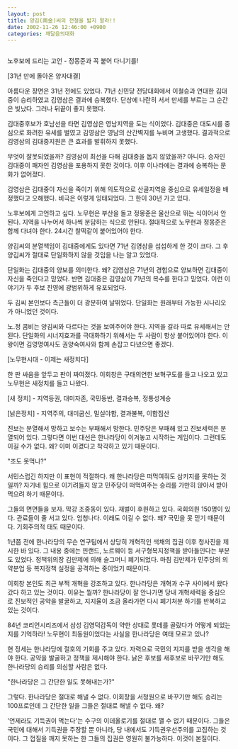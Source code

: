 ```yaml
---
layout: post
title: 양김(兩金)씨의 전철을 밟지 말라!!
date: 2002-11-26 12:46:00 +0900
categories: 깨달음의대화
---
```

<img src="./assets/attach/images/198/757/1038282360.jpg" border="0" alt="" />  
  
노후보에 드리는 고언 - 정몽준과 꼭 붙어 다니기를!
  

  
[31년 만에 돌아온 양자대결]
  
아름다운 장면은 31년 전에도 있었다. 71년 신민당 전당대회에서 이철승과 연대한 김대중이 승리하였고 김영삼은 결과에 승복했다. 단상에 나란히 서서 만세를 부르는 그 순간은 빛났다. 그러나 뒤끝이 좋지 못했다.
  

  
김대중후보가 호남선을 타면 김영삼은 영남지역을 도는 식이었다. 김대중은 대도시를 중심으로 화려한 유세를 벌였고 김영삼은 영남의 산간벽지를 누비며 고생했다. 결과적으로 김영삼의 김대중지원은 큰 효과를 발휘하지 못했다.
  

  
무엇이 잘못되었을까? 김영삼이 최선을 다해 김대중을 돕지 않았을까? 아니다. 승자인 김대중이 패자인 김영삼을 포용하지 못한 것이다. 이후 이나라에는 결과에 승복하는 문화가 없어졌다.
  

  
김영삼은 김대중이 자신을 죽이기 위해 의도적으로 산골지역을 중심으로 유세일정을 배정했다고 오해했다. 비극은 이렇게 잉태되었다. 그 한이 30년 가고 있다.
  

  
노후보에게 고언하고 싶다. 노무현은 부산을 돌고 정몽준은 울산으로 뛰는 식이어서 안된다. 지역을 나누어서 하나씩 분담하는 식으로 안된다. 절대적으로 노무현과 정몽준은 함께 다녀야 한다. 24시간 찰떡같이 붙어있어야 한다.
  

  
양김씨의 분열책임이 김대중에게도 있다면 71년 김영삼을 섭섭하게 한 것이 크다. 그 후 양김씨가 절대로 단일화하지 않을 것임을 나는 알고 있었다.
  

  
단일화는 김대중의 양보를 의미한다. 왜? 김영삼은 71년의 경험으로 양보하면 김대중이 자신을 죽인다고 믿었다. 반면 김대중은 김영삼이 71년의 복수를 한다고 믿었다. 이런 이야기가 두 후보 진영에 광범위하게 유포되었다.
  

  
두 김씨 본인보다 측근들이 더 광분하여 날뛰었다. 단일화는 원래부터 가능한 시나리오가 아니었던 것이다.
  

  
노.정 콤비는 양김씨와 다르다는 것을 보여주어야 한다. 지역을 갈라 따로 유세해서는 안된다. 단일화의 시너지효과를 극대화하기 위해서는 두 사람이 항상 붙어있어야 한다. 이왕이면 김영명여사도 권양숙여사와 함께 손잡고 다녔으면 좋겠다.
  

  

  
[노무현시대 - 이제는 새정치다]
  
한 판 싸움을 앞두고 판이 짜여졌다. 이회창은 구태의연한 보혁구도를 들고 나오고 있고 노무현은 새정치를 들고 나왔다.
  

  
[새 정치] - 지역등권, 대미자존, 국민동반, 결과승복, 정통성계승
  
[낡은정치] - 지역주의, 대미굽신, 밀실야합, 결과불복, 이합집산
  

  
진보는 분열해서 망하고 보수는 부패해서 망한다. 민주당은 부패해 있고 진보세력은 분열되어 있다. 그렇다면 이번 대선은 한나라당이 이겨놓고 시작하는 게임이다. 그런데도 이길 수가 없다. 왜? 이미 이겼다고 착각하고 있기 때문이다.
  

  
"조도 못먹나?"
  

  
서민스럽긴 하지만 이 표현이 적절하다. 왜 한나라당은 떠먹여줘도 삼키지를 못하는 것일까? 자기네 힘으로 이기려들지 않고 민주당이 떠먹여주는 승리를 가만히 앉아서 받아먹으려 하기 때문이다.
  

  
그들의 면면들을 보자. 막강 조중동이 있다. 재벌이 후원하고 있다. 국회의원 150명이 있다. 관료들이 줄 서고 있다. 엄청나다. 이래도 이길 수 없다. 왜? 국민을 못 믿기 때문이다. 기회주의적 태도 때문이다.
  

  
1년쯤 전에 한나라당의 무슨 연구팀에서 상당히 개혁적인 색채의 집권 이후 청사진을 제시한 바 있다. 그 내용 중에는 핀랜드, 노르웨이 등 서구형복지정책을 받아들인다는 부분도 있었다. 정책위의장 김만제에 의해 슬그머니 폐기되었다. 마침 김만제가 민주당의 의약분업 등 복지정책 실정을 공격하는 중이었기 때문이다.
  

  
이회창 본인도 최근 부쩍 개혁을 강조하고 있다. 한나라당은 개혁과 수구 사이에서 왔다갔다 하고 있는 것이다. 이유는 뭘까? 한나라당이 잘 안나가면 당내 개혁세력을 중심으로 진보적인 공약을 발굴하고, 지지율이 조금 올라가면 다시 폐기처분 하기를 반복하고 있는 것이다.
  

  
84년 코리언시리즈에서 삼성 김영덕감독이 약한 상대로 롯데를 골랐다가 어떻게 되었는지를 기억하라! 노무현이 최동원이었다는 사실을 한나라당은 여태 모르고 있나?
  

  
현 정세는 한나라당에 절호의 기회를 주고 있다. 자력으로 국민의 지지를 받을 생각을 해야 한다. 공약을 발굴하고 정책을 제시해야 한다. 낡은 후보를 새후보로 바꾸기만 해도 한나라당의 승리를 의심할 사람은 없다.
  

  
"한나라당은 그 간단한 일도 못해내는가?"
  

  
그렇다. 한나라당은 절대로 해낼 수 없다. 이회창을 서청원으로 바꾸기만 해도 승리는 100프로인데 그 간단한 일을 그들은 절대로 해낼 수 없다. 왜?
  

  
'언제라도 기득권이 먹는다'는 수구의 이데올로기를 절대로 깰 수 없기 때문이다. 그들은 국민에 대해서 기득권을 주장할 뿐 아니라, 당 내에서도 기득권우선주의를 고집하는 것이다. 그 껍질을 깨지 못하는 한 그들의 집권은 영원히 불가능하다. 이것이 본질이다.
